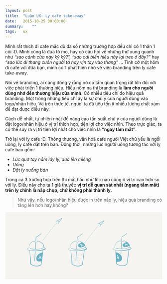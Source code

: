 ```yaml
---
layout: post
title:  "Luận UX: Ly cafe take-away"
date:   2015-10-25 00:00:00
summary:    ""
tags:	ux
---
```


Mình rất thích đi cafe mặc dù đa số những trường hợp đều chỉ có 1 thân 1 cõi :D.
Mình cũng là đứa tò mò, hay có câu hỏi về những thứ xung quanh như *“sao cánh
cửa này kỳ kỳ?”, “sao cái biển hiệu này lại treo ở đây?”* hay *“sao lúc đi thang
cuốn người ta hay vịn tay vào thang”* … Tình cờ một hôm đi cafe với đứa bạn,
mình có 1 phát hiện nhỏ về việc branding trên ly cafe take-away.

Nói về branding, ai cũng đồng ý rằng nó có tầm quan trọng rất lớn đối với việc
phát triển 1 thương hiệu. Hiểu nôm na thì branding là **làm cho người dùng nhớ
đến thương hiệu của mình**. Có nhiều tiêu chí đo hiệu quả branding. Một trong
những tiêu chí ấy là sự chú ý của người dùng vào logo/nhãn hiệu. Và trên thực
tế, người ta đã tiêu tốn ít nhiều lượng chất xám để đạt được điều này.

Cách dễ nhất, tự nhiên nhất để nâng cao tần suất chú ý của người dùng là đặt
logo/nhãn hiệu ở vị trí thích hợp, tiện lợi cho việc nhìn. Theo trực giác, ta có
thể suy ra vị trí tiện lợi nhất cho việc nhìn là **“ngay tầm mắt”**.

Trở lại với ly cafe :D. Thông thường, văn hoá cafe người Việt chủ yếu là ngồi
uống, ly cafe đặt trên bàn. Đồng thời, những lúc người uống tương tác với ly
cafe bao gồm:

- *Lúc quơ tay nắm lấy ly, đưa lên miệng*
- *Uống*
- *Đặt ly xuống bàn*

Trong cả 3 trường hợp trên thì mắt hầu như lúc nào cũng ở vị trí cao hơn so với
ly. Điều này cho ta 1 giả thuyết: **vị trí dễ quan sát nhất (ngang tầm mắt) trên
ly chính là nắp chụp, chứ không phải thành ly.**

> Như vậy, nếu logo/nhãn hiệu được in trên nắp ly, hiệu quả branding có tăng lên
> hơn hay không?

<img src = "/assets/misc/ux_coffee.png">

